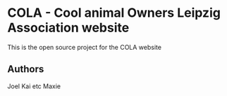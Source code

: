# COLA - Cool animal Owners Leipzig Association website

This is the open source project for the COLA website

## Authors
Joel
Kai
etc
Maxie
